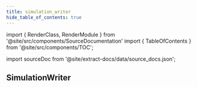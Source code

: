 ```yaml
---
title: simulation_writer
hide_table_of_contents: true
---
```


import { RenderClass, RenderModule } from '@site/src/components/SourceDocumentation'
import { TableOfContents } from '@site/src/components/TOC';

import sourceDoc from '@site/extract-docs/data/source_docs.json';

<RenderModule data={sourceDoc} moduleFullName="bamboost.simulation_writer" />

## SimulationWriter

<RenderClass data={sourceDoc} classFullName="bamboost.simulation_writer.SimulationWriter" />

<TableOfContents />
